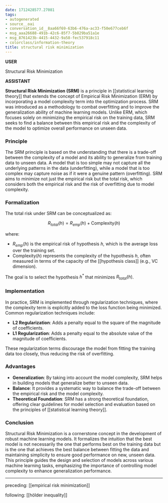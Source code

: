 ```yaml
---
date: 1712428577.27081
tags:
- autogenerated
- source__oai
- conversation_id__8aa66f69-63b6-476a-ac33-f50e677ceb6f
- msg_aaa26688-491b-42c6-85f7-5b829ba51a1e
- msg_8761423b-4415-4432-9a58-fec537918c11
- colorclass/information-theory
title: structural risk minimization
---
```


**USER**

Structural Risk Minimization


**ASSISTANT**

**Structural Risk Minimization (SRM)** is a principle in [[statistical learning theory]] that extends the concept of Empirical Risk Minimization (ERM) by incorporating a model complexity term into the optimization process. SRM was introduced as a methodology to combat overfitting and to improve the generalization ability of machine learning models. Unlike ERM, which focuses solely on minimizing the empirical risk on the training data, SRM seeks to find a balance between this empirical risk and the complexity of the model to optimize overall performance on unseen data.

### Principle

The SRM principle is based on the understanding that there is a trade-off between the complexity of a model and its ability to generalize from training data to unseen data. A model that is too simple may not capture all the underlying patterns in the data (underfitting), while a model that is too complex may capture noise as if it were a genuine pattern (overfitting). SRM aims to minimize not just the empirical risk but the total risk, which considers both the empirical risk and the risk of overfitting due to model complexity.

### Formalization

The total risk under SRM can be conceptualized as:

$$
R_{total}(h) = R_{emp}(h) + \text{Complexity}(h)
$$

where:

- $R_{emp}(h)$ is the empirical risk of hypothesis $h$, which is the average loss over the training set.
- $\text{Complexity}(h)$ represents the complexity of the hypothesis $h$, often measured in terms of the capacity of the [[hypothesis class]] (e.g., VC dimension).

The goal is to select the hypothesis $h^*$ that minimizes $R_{total}(h)$.

### Implementation

In practice, SRM is implemented through regularization techniques, where the complexity term is explicitly added to the loss function being minimized. Common regularization techniques include:

- **L2 Regularization**: Adds a penalty equal to the square of the magnitude of coefficients.
- **L1 Regularization**: Adds a penalty equal to the absolute value of the magnitude of coefficients.

These regularization terms discourage the model from fitting the training data too closely, thus reducing the risk of overfitting.

### Advantages

- **Generalization**: By taking into account the model complexity, SRM helps in building models that generalize better to unseen data.
- **Balance**: It provides a systematic way to balance the trade-off between the empirical risk and the model complexity.
- **Theoretical Foundation**: SRM has a strong theoretical foundation, offering clear guidelines for model selection and evaluation based on the principles of [[statistical learning theory]].

### Conclusion

Structural Risk Minimization is a cornerstone concept in the development of robust machine learning models. It formalizes the intuition that the best model is not necessarily the one that performs best on the training data but is the one that achieves the best balance between fitting the data and maintaining simplicity to ensure good performance on new, unseen data. This principle guides the design and selection of models across various machine learning tasks, emphasizing the importance of controlling model complexity to enhance generalization performance.


---

preceding: [[empirical risk minimization]]  


following: [[hölder inequality]]